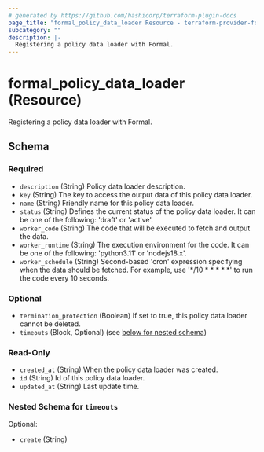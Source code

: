 ```yaml
---
# generated by https://github.com/hashicorp/terraform-plugin-docs
page_title: "formal_policy_data_loader Resource - terraform-provider-formal"
subcategory: ""
description: |-
  Registering a policy data loader with Formal.
---
```


# formal_policy_data_loader (Resource)

Registering a policy data loader with Formal.



<!-- schema generated by tfplugindocs -->
## Schema

### Required

- `description` (String) Policy data loader description.
- `key` (String) The key to access the output data of this policy data loader.
- `name` (String) Friendly name for this policy data loader.
- `status` (String) Defines the current status of the policy data loader. It can be one of the following: 'draft' or 'active'.
- `worker_code` (String) The code that will be executed to fetch and output the data.
- `worker_runtime` (String) The execution environment for the code. It can be one of the following: 'python3.11' or 'nodejs18.x'.
- `worker_schedule` (String) Second-based 'cron' expression specifying when the data should be fetched. For example, use '*/10 * * * * *' to run the code every 10 seconds.

### Optional

- `termination_protection` (Boolean) If set to true, this policy data loader cannot be deleted.
- `timeouts` (Block, Optional) (see [below for nested schema](#nestedblock--timeouts))

### Read-Only

- `created_at` (String) When the policy data loader was created.
- `id` (String) Id of this policy data loader.
- `updated_at` (String) Last update time.

<a id="nestedblock--timeouts"></a>
### Nested Schema for `timeouts`

Optional:

- `create` (String)
